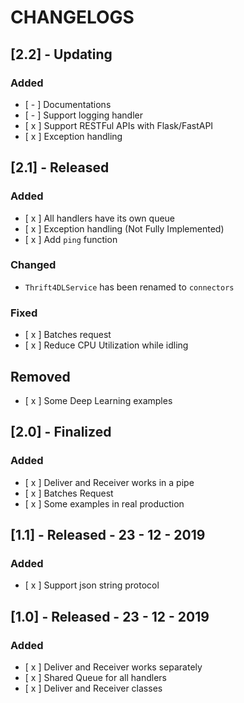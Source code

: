 # CHANGELOGS

## [2.2] - Updating

### Added

- [ - ] Documentations
- [ - ] Support logging handler
- [ x ] Support RESTFul APIs with Flask/FastAPI
- [ x ] Exception handling

## [2.1] - Released

### Added

- [ x ] All handlers have its own queue
- [ x ] Exception handling (Not Fully Implemented)
- [ x ] Add `ping` function

### Changed

- `Thrift4DLService` has been renamed to `connectors`

### Fixed 

- [ x ] Batches request
- [ x ] Reduce CPU Utilization while idling

## Removed

- [ x ] Some Deep Learning examples

## [2.0] - Finalized

### Added

- [ x ] Deliver and Receiver works in a pipe
- [ x ] Batches Request
- [ x ] Some examples in real production


## [1.1] - Released - 23 - 12 - 2019

### Added

- [ x ] Support json string protocol

## [1.0] - Released - 23 - 12 - 2019

### Added

- [ x ] Deliver and Receiver works separately
- [ x ] Shared Queue for all handlers
- [ x ] Deliver and Receiver classes

